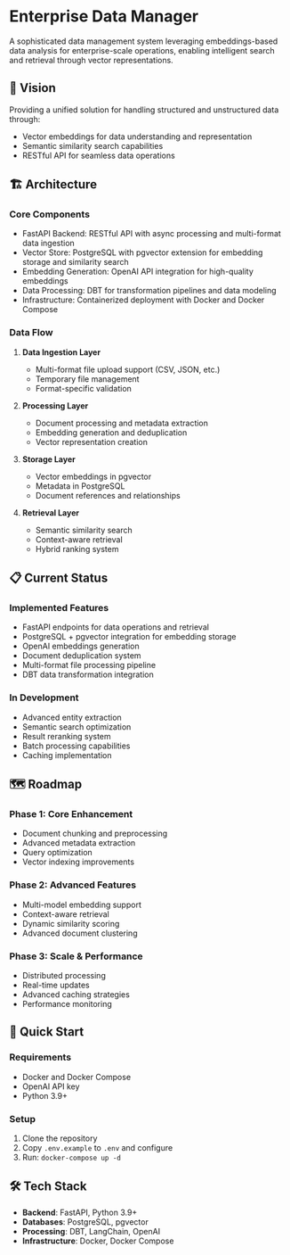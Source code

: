 # Enterprise Data Manager

A sophisticated data management system leveraging embeddings-based data analysis for enterprise-scale operations, enabling intelligent search and retrieval through vector representations.

## 🎯 Vision
Providing a unified solution for handling structured and unstructured data through:
- Vector embeddings for data understanding and representation
- Semantic similarity search capabilities
- RESTful API for seamless data operations

## 🏗️ Architecture

### Core Components
- FastAPI Backend: RESTful API with async processing and multi-format data ingestion
- Vector Store: PostgreSQL with pgvector extension for embedding storage and similarity search
- Embedding Generation: OpenAI API integration for high-quality embeddings
- Data Processing: DBT for transformation pipelines and data modeling
- Infrastructure: Containerized deployment with Docker and Docker Compose

### Data Flow
1. **Data Ingestion Layer**
   - Multi-format file upload support (CSV, JSON, etc.)
   - Temporary file management
   - Format-specific validation

2. **Processing Layer**
   - Document processing and metadata extraction
   - Embedding generation and deduplication
   - Vector representation creation

3. **Storage Layer**
   - Vector embeddings in pgvector
   - Metadata in PostgreSQL
   - Document references and relationships

4. **Retrieval Layer**
   - Semantic similarity search
   - Context-aware retrieval
   - Hybrid ranking system

## 📋 Current Status

### Implemented Features
- FastAPI endpoints for data operations and retrieval
- PostgreSQL + pgvector integration for embedding storage
- OpenAI embeddings generation
- Document deduplication system
- Multi-format file processing pipeline
- DBT data transformation integration

### In Development
- Advanced entity extraction
- Semantic search optimization
- Result reranking system
- Batch processing capabilities
- Caching implementation

## 🗺️ Roadmap

### Phase 1: Core Enhancement
- Document chunking and preprocessing
- Advanced metadata extraction
- Query optimization
- Vector indexing improvements

### Phase 2: Advanced Features
- Multi-model embedding support
- Context-aware retrieval
- Dynamic similarity scoring
- Advanced document clustering

### Phase 3: Scale & Performance
- Distributed processing
- Real-time updates
- Advanced caching strategies
- Performance monitoring

## 🚀 Quick Start

### Requirements
- Docker and Docker Compose
- OpenAI API key
- Python 3.9+

### Setup
1. Clone the repository
2. Copy `.env.example` to `.env` and configure
3. Run: `docker-compose up -d`

## 🛠️ Tech Stack
- **Backend**: FastAPI, Python 3.9+
- **Databases**: PostgreSQL, pgvector
- **Processing**: DBT, LangChain, OpenAI
- **Infrastructure**: Docker, Docker Compose